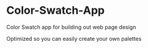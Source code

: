 # Color-Swatch-App
Color Swatch app for building out web page design


Optimized so you can easily create your own palettes


